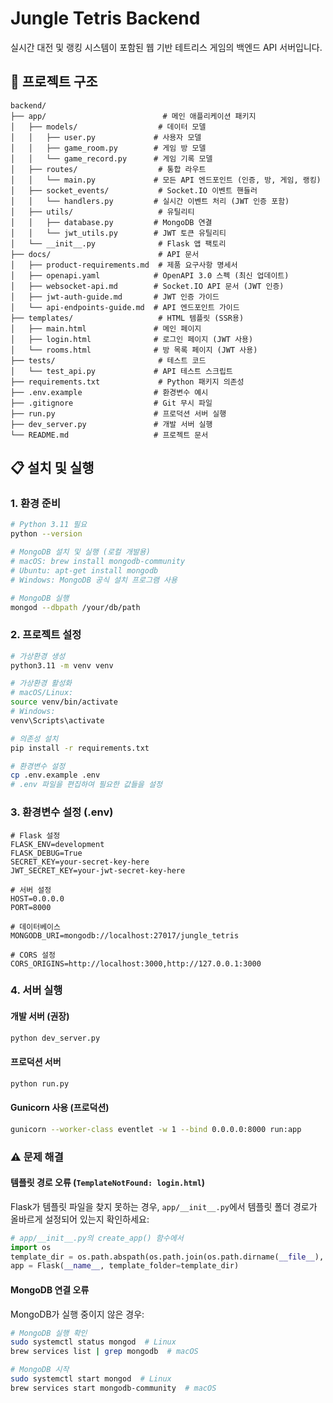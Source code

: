 # Jungle Tetris Backend

실시간 대전 및 랭킹 시스템이 포함된 웹 기반 테트리스 게임의 백엔드 API 서버입니다.

## 📁 프로젝트 구조

```
backend/
├── app/                          # 메인 애플리케이션 패키지
│   ├── models/                  # 데이터 모델
│   │   ├── user.py             # 사용자 모델
│   │   ├── game_room.py        # 게임 방 모델
│   │   └── game_record.py      # 게임 기록 모델
│   ├── routes/                  # 통합 라우트
│   │   └── main.py             # 모든 API 엔드포인트 (인증, 방, 게임, 랭킹)
│   ├── socket_events/           # Socket.IO 이벤트 핸들러
│   │   └── handlers.py         # 실시간 이벤트 처리 (JWT 인증 포함)
│   ├── utils/                   # 유틸리티
│   │   ├── database.py         # MongoDB 연결
│   │   └── jwt_utils.py        # JWT 토큰 유틸리티
│   └── __init__.py              # Flask 앱 팩토리
├── docs/                        # API 문서
│   ├── product-requirements.md  # 제품 요구사항 명세서
│   ├── openapi.yaml            # OpenAPI 3.0 스펙 (최신 업데이트)
│   ├── websocket-api.md        # Socket.IO API 문서 (JWT 인증)
│   ├── jwt-auth-guide.md       # JWT 인증 가이드
│   └── api-endpoints-guide.md  # API 엔드포인트 가이드
├── templates/                   # HTML 템플릿 (SSR용)
│   ├── main.html               # 메인 페이지
│   ├── login.html              # 로그인 페이지 (JWT 사용)
│   └── rooms.html              # 방 목록 페이지 (JWT 사용)
├── tests/                       # 테스트 코드
│   └── test_api.py             # API 테스트 스크립트
├── requirements.txt             # Python 패키지 의존성
├── .env.example                # 환경변수 예시
├── .gitignore                  # Git 무시 파일
├── run.py                      # 프로덕션 서버 실행
├── dev_server.py               # 개발 서버 실행
└── README.md                   # 프로젝트 문서
```

## 📋 설치 및 실행

### 1. 환경 준비

```bash
# Python 3.11 필요
python --version

# MongoDB 설치 및 실행 (로컬 개발용)
# macOS: brew install mongodb-community
# Ubuntu: apt-get install mongodb
# Windows: MongoDB 공식 설치 프로그램 사용

# MongoDB 실행
mongod --dbpath /your/db/path
```

### 2. 프로젝트 설정

```bash
# 가상환경 생성
python3.11 -m venv venv

# 가상환경 활성화
# macOS/Linux:
source venv/bin/activate
# Windows:
venv\Scripts\activate

# 의존성 설치
pip install -r requirements.txt

# 환경변수 설정
cp .env.example .env
# .env 파일을 편집하여 필요한 값들을 설정
```

### 3. 환경변수 설정 (.env)

```env
# Flask 설정
FLASK_ENV=development
FLASK_DEBUG=True
SECRET_KEY=your-secret-key-here
JWT_SECRET_KEY=your-jwt-secret-key-here

# 서버 설정
HOST=0.0.0.0
PORT=8000

# 데이터베이스
MONGODB_URI=mongodb://localhost:27017/jungle_tetris

# CORS 설정
CORS_ORIGINS=http://localhost:3000,http://127.0.0.1:3000
```

### 4. 서버 실행

#### 개발 서버 (권장)

```bash
python dev_server.py
```

#### 프로덕션 서버

```bash
python run.py
```

#### Gunicorn 사용 (프로덕션)

```bash
gunicorn --worker-class eventlet -w 1 --bind 0.0.0.0:8000 run:app
```

### ⚠️ 문제 해결

#### 템플릿 경로 오류 (`TemplateNotFound: login.html`)

Flask가 템플릿 파일을 찾지 못하는 경우, `app/__init__.py`에서 템플릿 폴더 경로가 올바르게 설정되어 있는지 확인하세요:

```python
# app/__init__.py의 create_app() 함수에서
import os
template_dir = os.path.abspath(os.path.join(os.path.dirname(__file__), '..', 'templates'))
app = Flask(__name__, template_folder=template_dir)
```

#### MongoDB 연결 오류

MongoDB가 실행 중이지 않은 경우:

```bash
# MongoDB 실행 확인
sudo systemctl status mongod  # Linux
brew services list | grep mongodb  # macOS

# MongoDB 시작
sudo systemctl start mongod  # Linux
brew services start mongodb-community  # macOS
```

